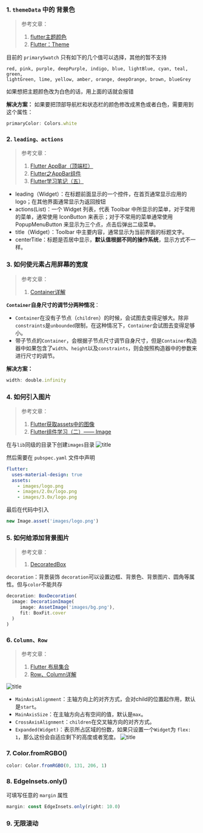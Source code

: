 ### 1. `themeData` 中的 背景色
> 参考文章： 
> 1. [flutter主题颜色](https://www.jianshu.com/p/d7f485a8c216)
> 2. [Flutter：Theme](https://www.jianshu.com/p/059c5794b29c)

目前的 `primarySwatch`  只有如下的几个值可以选择，其他的暂不支持
```
red, pink, purple, deepPurple, indigo, blue, lightBlue, cyan, teal, green, 
lightGreen, lime, yellow, amber, orange, deepOrange, brown, blueGrey
```
如果想把主题颜色改为白色的话，用上面的话就会报错

**解决方案：**
如果要把顶部导航栏和状态栏的颜色修改成黑色或者白色，需要用到这个属性：
```js
primaryColor: Colors.white
```
### 2. `leading、actions`
> 参考文章： 
> 1. [Flutter AppBar（顶端栏）](https://www.jianshu.com/p/77f8b7ee8460)
> 2. [Flutter之AppBar组件](https://www.jianshu.com/p/2a84f7fc3be7)
> 3. [Flutter学习笔记（五）](https://www.jianshu.com/p/15223325850d)

- leading（Widget）：在标题前面显示的一个控件，在首页通常显示应用的 logo；在其他界面通常显示为返回按钮
- actions(List)：一个 Widget 列表，代表 Toolbar 中所显示的菜单，对于常用的菜单，通常使用 IconButton 来表示；对于不常用的菜单通常使用 PopupMenuButton 来显示为三个点，点击后弹出二级菜单。
- title（Widget）：Toolbar 中主要内容，通常显示为当前界面的标题文字。
- centerTitle：标题是否居中显示，**默认值根据不同的操作系统**，显示方式不一样。

### 3. 如何使元素占用屏幕的宽度
> 参考文章：
> 1. [Container详解](https://www.jianshu.com/p/366b2446eaab)

**`Container`自身尺寸的调节分两种情况**：

- `Container`在没有子节点（`children`）的时候，会试图去变得足够大。除非`constraints`是`unbounded`限制，在这种情况下，`Container`会试图去变得足够小。
- 带子节点的`Container`，会根据子节点尺寸调节自身尺寸，但是`Container`构造器中如果包含了`width`、`height`以及`constraints`，则会按照构造器中的参数来进行尺寸的调节。

**解决方案：**
```js
width: double.infinity
```
### 4. 如何引入图片
> 参考文章：
> 1. [Flutter获取assets中的图像](https://www.jianshu.com/p/d98753eaad57)
> 2. [Flutter组件学习（二）—— Image](https://www.jianshu.com/p/9b21dca71e3f)

在与`lib`同级的目录下创建`images`目录
![title](https://i.loli.net/2019/06/10/5cfe40dc17adc10480.png)

然后需要在 `pubspec.yaml` 文件中声明

```yaml
flutter:
  uses-material-design: true
  assets:
    - images/logo.png
    - images/2.0x/logo.png
    - images/3.0x/logo.png
```
最后在代码中引入
```js
new Image.asset('images/logo.png')
```
### 5. 如何给添加背景图片
> 参考文章：
> 1. [DecoratedBox](https://book.flutterchina.club/chapter5/decoratedbox.html)

`decoration`：背景装饰
`decoration`可以设置边框、背景色、背景图片、圆角等属性。但与`color`不能共存

```js
decoration: BoxDecoration(
  image: DecorationImage(
     image: AssetImage('images/bg.png'),
     fit: BoxFit.cover
  )
)
```
### 6. `Column、Row`
> 参考文章：
> 1. [Flutter 布局集合](https://juejin.im/post/5bc6cdbbf265da0abc2b960c)
> 2. [Row、Column详解](https://www.jianshu.com/p/0ce74751d970)

![title](https://i.loli.net/2019/06/10/5cfe44efd0a0a91415.png)

- `MainAxisAlignment`：主轴方向上的对齐方式，会对child的位置起作用，默认是`start`。
- `MainAxisSize`：在主轴方向占有空间的值，默认是`max`。
- `CrossAxisAlignment`：`children`在交叉轴方向的对齐方式。
- `Expanded(Widget)`：表示所占区域的份数，如果只设置一个`Widget`为 `flex: 1`，那么这份会自适应剩下的高度或者宽度。
![title](https://i.loli.net/2019/06/10/5cfe45e74ac1015254.png)
### 7. Color.fromRGBO()
```js
color: Color.fromRGBO(0, 131, 206, 1)
```
### 8. EdgeInsets.only()
可填写任意的 `margin` 属性

```js
margin: const EdgeInsets.only(right: 10.0)
```
### 9. 无限滚动

